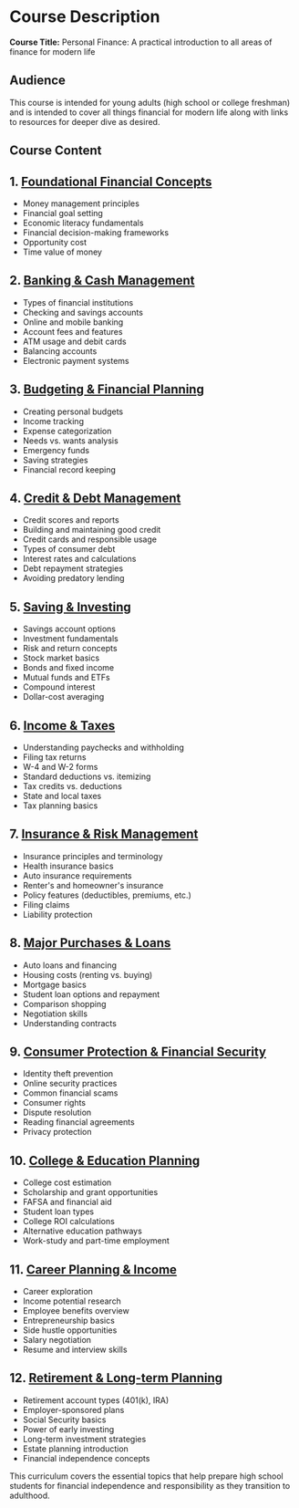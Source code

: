 # Course Description

**Course Title:** Personal Finance: A practical introduction to all areas of finance for modern life

## Audience

This course is intended for young adults (high school or college freshman) and is intended to cover all things financial for modern life along with links to resources for deeper dive as desired.

## Course Content

## 1. [Foundational Financial Concepts](chapters/01-foundational-financial-concepts/index.md)

- Money management principles
- Financial goal setting
- Economic literacy fundamentals
- Financial decision-making frameworks
- Opportunity cost
- Time value of money

## 2. [Banking & Cash Management](chapters/02-banking-and-cash-management/index.md)

- Types of financial institutions
- Checking and savings accounts
- Online and mobile banking
- Account fees and features
- ATM usage and debit cards
- Balancing accounts
- Electronic payment systems

## 3. [Budgeting & Financial Planning](chapters/03-budgeting-and-financial-planning/index.md)

- Creating personal budgets
- Income tracking
- Expense categorization
- Needs vs. wants analysis
- Emergency funds
- Saving strategies
- Financial record keeping

## 4. [Credit & Debt Management](chapters/04-credit-and-debt-management/index.md)

- Credit scores and reports
- Building and maintaining good credit
- Credit cards and responsible usage
- Types of consumer debt
- Interest rates and calculations
- Debt repayment strategies
- Avoiding predatory lending

## 5. [Saving & Investing](chapters/05-saving-and-investing/index.md)

- Savings account options
- Investment fundamentals
- Risk and return concepts
- Stock market basics
- Bonds and fixed income
- Mutual funds and ETFs
- Compound interest
- Dollar-cost averaging

## 6. [Income & Taxes](chapters/06-income-and-taxes/index.md)

- Understanding paychecks and withholding
- Filing tax returns
- W-4 and W-2 forms
- Standard deductions vs. itemizing
- Tax credits vs. deductions
- State and local taxes
- Tax planning basics

## 7. [Insurance & Risk Management](chapters/07-insurance-and-risk-management/index.md)

- Insurance principles and terminology
- Health insurance basics
- Auto insurance requirements
- Renter's and homeowner's insurance
- Policy features (deductibles, premiums, etc.)
- Filing claims
- Liability protection

## 8. [Major Purchases & Loans](chapters/08-major-purchases-and-loans/index.md)

- Auto loans and financing
- Housing costs (renting vs. buying)
- Mortgage basics
- Student loan options and repayment
- Comparison shopping
- Negotiation skills
- Understanding contracts

## 9. [Consumer Protection & Financial Security](chapters/09-consumer-protection-and-financial-security/index.md)

- Identity theft prevention
- Online security practices
- Common financial scams
- Consumer rights
- Dispute resolution
- Reading financial agreements
- Privacy protection

## 10. [College & Education Planning](./10-college-and-education-planning/index.md)

- College cost estimation
- Scholarship and grant opportunities
- FAFSA and financial aid
- Student loan types
- College ROI calculations
- Alternative education pathways
- Work-study and part-time employment

## 11. [Career Planning & Income](chapters/11-career-planning-and-income/index.md)

- Career exploration
- Income potential research
- Employee benefits overview
- Entrepreneurship basics
- Side hustle opportunities
- Salary negotiation
- Resume and interview skills

## 12. [Retirement & Long-term Planning](chapters/12-retirement-and-long-term-planning/)

- Retirement account types (401(k), IRA)
- Employer-sponsored plans
- Social Security basics
- Power of early investing
- Long-term investment strategies
- Estate planning introduction
- Financial independence concepts

This curriculum covers the essential topics that help prepare high school students for financial independence and responsibility as they transition to adulthood.